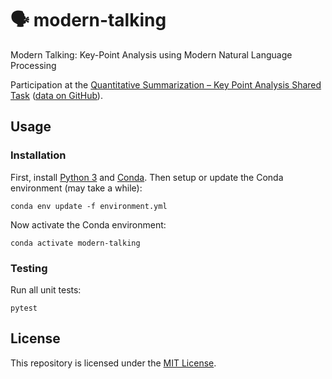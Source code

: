 # 🗣️ modern-talking

Modern Talking: Key-Point Analysis using Modern Natural Language Processing

Participation at the [Quantitative Summarization – Key Point Analysis Shared Task](https://2021.argmining.org/shared_task_ibm.html#ibm) ([data on GitHub](https://github.com/ibm/KPA_2021_shared_task)).

## Usage

### Installation

First, install [Python 3](https://python.org/downloads/) and [Conda](https://docs.conda.io/en/latest/miniconda.html).
Then setup or update the Conda environment (may take a while):

```shell script
conda env update -f environment.yml
```

Now activate the Conda environment:

```shell script
conda activate modern-talking
```

### Testing

Run all unit tests:

```shell script
pytest
```

## License

This repository is licensed under the [MIT License](LICENSE).
